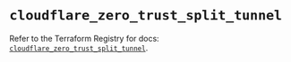 # `cloudflare_zero_trust_split_tunnel`

Refer to the Terraform Registry for docs: [`cloudflare_zero_trust_split_tunnel`](https://registry.terraform.io/providers/cloudflare/cloudflare/4.46.0/docs/resources/zero_trust_split_tunnel).

